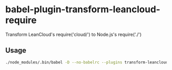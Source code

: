 # babel-plugin-transform-leancloud-require

Transform LeanCloud's require('cloud/') to Node.js's require('./')

## Usage

```bash
./node_modules/.bin/babel -D --no-babelrc --plugins transform-leancloud-require cloud -d cloud-node
```
